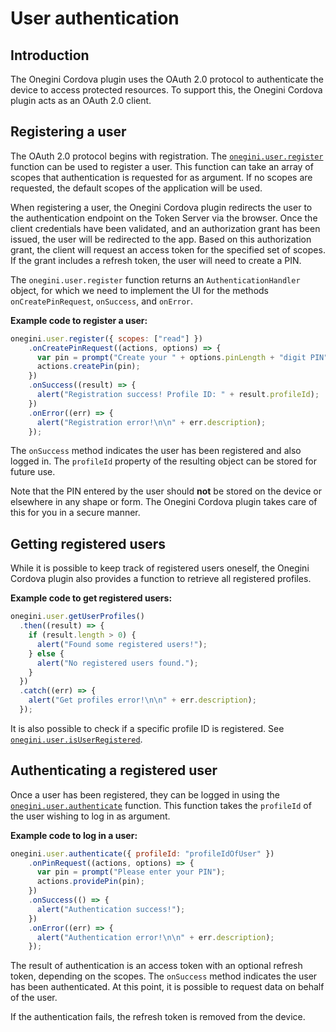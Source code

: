 # User authentication

<!-- toc -->

## Introduction

The Onegini Cordova plugin uses the OAuth 2.0 protocol to authenticate the device to access protected resources. To support this, the Onegini Cordova plugin acts as an OAuth 2.0 client.

## Registering a user

The OAuth 2.0 protocol begins with registration. The [`onegini.user.register`](../reference/user/register.md) function can be used to register a user. This function can take an array of scopes that authentication is requested for as argument. If no scopes are requested, the default scopes of the application will be used.

When registering a user, the Onegini Cordova plugin redirects the user to the authentication endpoint on the Token Server via the browser. Once the client credentials have been validated, and an authorization grant has been issued, the user will be redirected to the app. Based on this authorization grant, the client will request an access token for the specified set of scopes. If the grant includes a refresh token, the user will need to create a PIN.

The `onegini.user.register` function returns an `AuthenticationHandler` object, for which we need to implement the UI for the methods `onCreatePinRequest`, `onSuccess`, and `onError`.

**Example code to register a user:**

```js
onegini.user.register({ scopes: ["read"] })
    .onCreatePinRequest((actions, options) => {
      var pin = prompt("Create your " + options.pinLength + "digit PIN");
      actions.createPin(pin);
    })
    .onSuccess((result) => {
      alert("Registration success! Profile ID: " + result.profileId);
    })
    .onError((err) => {
      alert("Registration error!\n\n" + err.description);
    });
```

The `onSuccess` method indicates the user has been registered and also logged in. The `profileId` property of the resulting object can be stored for future use.

Note that the PIN entered by the user should **not** be stored on the device or elsewhere in any shape or form. The Onegini Cordova plugin takes care of this for you in a secure manner.

## Getting registered users

While it is possible to keep track of registered users oneself, the Onegini Cordova plugin also provides a function to retrieve all registered profiles.

**Example code to get registered users:**

```js
onegini.user.getUserProfiles()
  .then((result) => {
    if (result.length > 0) {
      alert("Found some registered users!");
    } else {
      alert("No registered users found.");
    }
  })
  .catch((err) => {
    alert("Get profiles error!\n\n" + err.description);
  });
```

It is also possible to check if a specific profile ID is registered. See [`onegini.user.isUserRegistered`](../reference/user/isUserRegistered.md).

## Authenticating a registered user

Once a user has been registered, they can be logged in using the [`onegini.user.authenticate`](../reference/user/authenticate.md) function. This function takes the `profileId` of the user wishing to log in as argument.

**Example code to log in a user:**

```js
onegini.user.authenticate({ profileId: "profileIdOfUser" })
    .onPinRequest((actions, options) => {
      var pin = prompt("Please enter your PIN");
      actions.providePin(pin);
    })
    .onSuccess(() => {
      alert("Authentication success!");
    })
    .onError((err) => {
      alert("Authentication error!\n\n" + err.description);
    });
```

The result of authentication is an access token with an optional refresh token, depending on the scopes. The `onSuccess` method indicates the user has been authenticated. At this point, it is possible to request data on behalf of the user.

If the authentication fails, the refresh token is removed from the device.
